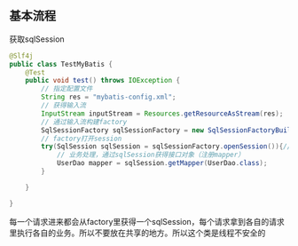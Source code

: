 ## 基本流程

获取sqlSession
```java
@Slf4j
public class TestMyBatis {
    @Test
    public void test() throws IOException {
        // 指定配置文件
        String res = "mybatis-config.xml";
        // 获得输入流
        InputStream inputStream = Resources.getResourceAsStream(res);
        // 通过输入流构建factory
        SqlSessionFactory sqlSessionFactory = new SqlSessionFactoryBuilder().build(inputStream);
        // factory打开session
        try(SqlSession sqlSession = sqlSessionFactory.openSession()){// 实现了closeable
            // 业务处理，通过sqlSession获得接口对象（注册mapper）
            UserDao mapper = sqlSession.getMapper(UserDao.class);
        }

    }

}

```
   每一个请求进来都会从factory里获得一个sqlSession，每个请求拿到各自的请求里执行各自的业务。所以不要放在共享的地方。所以这个类是线程不安全的